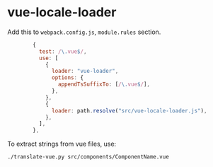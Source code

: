 # vue-locale-loader


Add this to `webpack.config.js`, `module.rules` section.

```js
        {
          test: /\.vue$/,
          use: [
            {
              loader: "vue-loader",
              options: {
                appendTsSuffixTo: [/\.vue$/],
              },
            },
            {
              loader: path.resolve("src/vue-locale-loader.js"),
            },
          ],
        },
```

To extract strings from vue files, use:

```
./translate-vue.py src/components/ComponentName.vue
```
